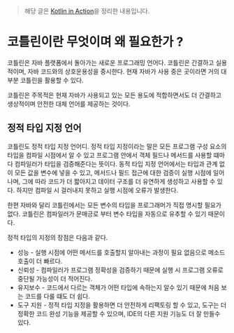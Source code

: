 > 해당 글은 [Kotlin in Action](http://www.yes24.com/Product/Goods/55148593?Acode=101)을 정리한 내용입니다.


# 코틀린이란 무엇이며 왜 필요한가 ?

코틀린은 자바 플랫폼에서 돌아가는 새로운 프로그래밍 언어다. 코틀린은 간결하고 실용적이며, 자바 코드와의 상호운용성을 중시한다. 현재 자바가 사용 중은 곳이라면 거의 대부분 코틀린을 활용할 수 있다. 

코틀린은 주목적은 현재 자바가 사용되고 있는 모든 용도에 적합하면서도 더 간결하고 생상적이며 안전한 대체 언어를 제공하는 것이다.

## 정적 타입 지정 언어
코틀린도 정적 타입 지정 언어디. 정적 타입 지정이라는 말은 모든 프로그램 구성 요소의 타입을 컴파일 시점에서 알 수 있고 프로그램 안에서 객체 필드나 메서드를 사용할 떄마다 컴파일러가 타입을 검증해준다는 뜻이다. 동적 타입 지정 언어에서는 타입과 관계 없이 모든 값을 변수에 넣을 수 있고, 메서드나 필드 접근에 대한 검증이 실행 시점에 일어나며, 그에 따라 코드가 더 짧아지고 데이터 구조를 더 유연하게 생성하고 사용할 수 있다. 하지만 컴파일 시 걸러내지 못하고 실행 시점에 오류가 발생한다.

한편 자바와 달리 코틀린에서는 모든 변수의 타입을 프로그래머가 직접 명시할 필요가 없다. 코틀린은 컴파일러가 문매긍로 부터 변수 타입을 자동으로 유추할 수 있기 때문이다.


정적 타입의 지정의 장점은 다음과 같다.
* 성능 - 실행 시점에 어떤 메서드를 호출할지 알아내는 과정이 필요 없음으로 메소드 호출이 더 빠르다.
* 신뢰성 - 컴파일러가 프로그램 정확성을 검증하기 때문에 실행 시 프로그램 오류로 중단될 가능성이 더 적어진다.
* 유지보수 - 코드에서 다르는 객체가 어떤 타입에 속하는지 알수 있기 때문에 처음 보는 코드를 다룰 떄도 더 쉽다.
* 도구 지원 - 정적 타입 지정을 활용하면 더 안전하게 리팩토링 할 수 있고, 도구는 더 정확한 코드 완성 기능을 제공할 수 있으며, IDE의 다른 지원 기능도 더 잘 만들수 있다.